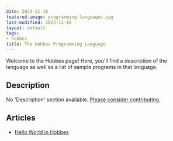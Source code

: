 ```yaml
---
date: 2023-11-18
featured-image: programming-languages.jpg
last-modified: 2023-11-18
layout: default
tags:
- hobbes
title: The Hobbes Programming Language
---
```


Welcome to the Hobbes page! Here, you'll find a description of the language as well as a list of sample programs in that language.

## Description

No 'Description' section available. [Please consider contributing](https://github.com/TheRenegadeCoder/sample-programs-website).

## Articles

- [Hello World in Hobbes](https://sampleprograms.io/projects/hello-world/hobbes)